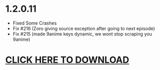 # 1.2.0.11

- Fixed Some Crashes
- Fix #216 (Zoro giving source exception after going to next episode)
- Fix #215 (made 9anime keys dynamic, we wont stop scraping you 9anime)

# [CLICK HERE TO DOWNLOAD](https://github.com/saikou-app/saikou/releases/tag/v1.2.0.11)